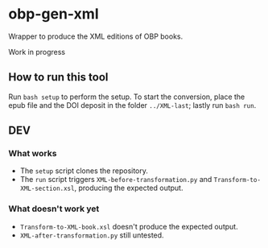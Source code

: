 # obp-gen-xml
Wrapper to produce the XML editions of OBP books.

Work in progress

## How to run this tool
Run `bash setup` to perform the setup. To start the conversion, place the epub file and the DOI deposit in the folder `../XML-last`; lastly run `bash run`.

## DEV
### What works
 -  The `setup` script clones the repository.
 -  The `run` script triggers `XML-before-transformation.py` and `Transform-to-XML-section.xsl`, producing the expected output.

### What doesn't work yet
 -  `Transform-to-XML-book.xsl` doesn't produce the expected output.
 -  `XML-after-transformation.py` still untested.
